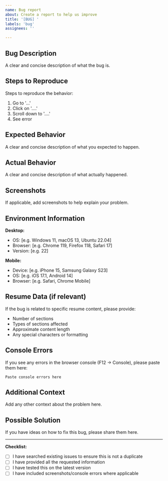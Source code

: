 ```yaml
---
name: Bug report
about: Create a report to help us improve
title: '[BUG] '
labels: 'bug'
assignees: ''

---
```


## Bug Description
A clear and concise description of what the bug is.

## Steps to Reproduce
Steps to reproduce the behavior:
1. Go to '...'
2. Click on '....'
3. Scroll down to '....'
4. See error

## Expected Behavior
A clear and concise description of what you expected to happen.

## Actual Behavior
A clear and concise description of what actually happened.

## Screenshots
If applicable, add screenshots to help explain your problem.

## Environment Information
**Desktop:**
- OS: [e.g. Windows 11, macOS 13, Ubuntu 22.04]
- Browser: [e.g. Chrome 119, Firefox 118, Safari 17]
- Version: [e.g. 22]

**Mobile:**
- Device: [e.g. iPhone 15, Samsung Galaxy S23]
- OS: [e.g. iOS 17.1, Android 14]
- Browser: [e.g. Safari, Chrome Mobile]

## Resume Data (if relevant)
If the bug is related to specific resume content, please provide:
- Number of sections
- Types of sections affected
- Approximate content length
- Any special characters or formatting

## Console Errors
If you see any errors in the browser console (F12 → Console), please paste them here:
```
Paste console errors here
```

## Additional Context
Add any other context about the problem here.

## Possible Solution
If you have ideas on how to fix this bug, please share them here.

---

**Checklist:**
- [ ] I have searched existing issues to ensure this is not a duplicate
- [ ] I have provided all the requested information
- [ ] I have tested this on the latest version
- [ ] I have included screenshots/console errors where applicable